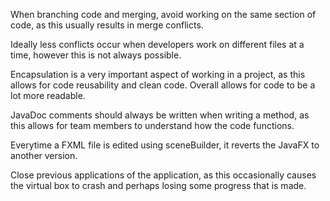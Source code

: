 When branching code and merging, avoid working on the same section of code, as this usually results in merge conflicts.

Ideally less conflicts occur when developers work on different files at a time, however this is not always possible.

Encapsulation is a very important aspect of working in a project, as this allows for code reusability and clean code. Overall allows for code to be a lot more readable.

JavaDoc comments should always be written when writing a method, as this allows for team members to understand how the code functions.

Everytime a FXML file is edited using sceneBuilder, it reverts the JavaFX to another version. 

Close previous applications of the application, as this occasionally causes the virtual box to crash and perhaps losing some progress that is made.

